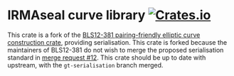 # IRMAseal curve library [![Crates.io](https://img.shields.io/crates/v/irmaseal_curve.svg)](https://crates.io/crates/irmaseal_curve)

This crate is a fork of the [BLS12-381 pairing-friendly elliptic curve construction crate](https://github.com/zkcrypto/bls12_381), providing serialisation. This crate is forked because the maintainers of BLS12-381 do not wish to merge the proposed serialisation standard in [merge request #12](https://github.com/zkcrypto/bls12_381/pull/12). This crate should be up to date with upstream, with the `gt-serialisation` branch merged.
